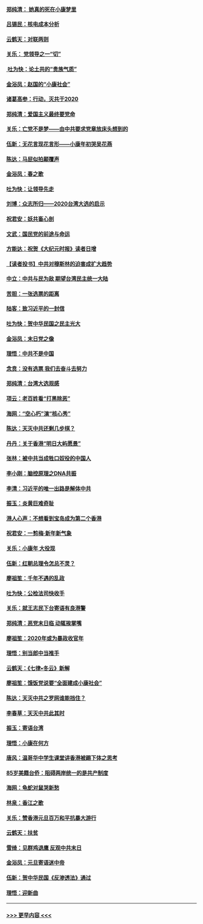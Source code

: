 #### [郑纯清： 她真的死在小康梦里](../pages/nsc993/n11806623.md?t=01201831) 
#### [吕锡民：核电成本分析](../pages/nsc993/n11806284.md?t=01201831) 
#### [云鹤天：对联两则](../pages/nsc993/n11805957.md?t=01201831) 
#### [关乐： 党领导之一“切”](../pages/nsc993/n11804505.md?t=01201831) 
#### [ 吐为快：论土共的“贵族气质”](../pages/nsc993/n11804490.md?t=01201831) 
#### [金浴凤：赵国的“小康社会”](../pages/nsc993/n11804452.md?t=01201831) 
#### [诸葛高参：行动，灭共于2020](../pages/nsc993/n11804120.md?t=01201831) 
#### [郑纯清：爱国主义最终要党命](../pages/nsc993/n11802197.md?t=01201831) 
#### [关乐：亡党不是梦——由中共要求党章放床头想到的](../pages/nsc993/n11802156.md?t=01201831) 
#### [伍新：无花言现花言形——小康年初哭吴花燕](../pages/nsc993/n11800044.md?t=01201831) 
#### [陈达：马屁似拍颠覆声](../pages/nsc993/n11800010.md?t=01201831) 
#### [金浴凤：春之歌](../pages/nsc993/n11797687.md?t=01201831) 
#### [吐为快：让领导先走](../pages/nsc993/n11797512.md?t=01201831) 
#### [刘博：众志所归——2020台湾大选的启示](../pages/nsc993/n11796878.md?t=01201831) 
#### [祝君安：妖共畜心剖](../pages/nsc993/n11794273.md?t=01201831) 
#### [文武：国民党的前途与命运](../pages/nsc993/n11794198.md?t=01201831) 
#### [方能达：祝贺《大纪元时报》读者日增](../pages/nsc993/n11793807.md?t=01201831) 
#### [【读者投书】中共对穆斯林的迫害成扩大趋势](../pages/nsc993/n11791371.md?t=01201831) 
#### [中立：中共与民为敌 期望台湾民主统一大陆](../pages/nsc993/n11790392.md?t=01201831) 
#### [苦胆：一张选票的距离](../pages/nsc993/n11788914.md?t=01201831) 
#### [陆客：致习近平的一封信](../pages/nsc993/n11788867.md?t=01201831) 
#### [吐为快：贺中华民国之民主光大](../pages/nsc993/n11788618.md?t=01201831) 
#### [金浴凤：末日党之像](../pages/nsc993/n11787475.md?t=01201831) 
#### [理悟：中共不是中国](../pages/nsc993/n11787463.md?t=01201831) 
#### [念贲：没有选票  我们去奋斗去努力](../pages/nsc993/n11787398.md?t=01201831) 
#### [郑纯清：台湾大选观感](../pages/nsc993/n11786210.md?t=01201831) 
#### [项云：老百姓看“打黑除恶”](../pages/nsc993/n11785398.md?t=01201831) 
#### [海网：“空心朽”演“核心秀”](../pages/nsc993/n11783874.md?t=01201831) 
#### [陈达：天灭中共还剩几步棋？](../pages/nsc993/n11783719.md?t=01201831) 
#### [丹丹：关于香港“明日大屿愿景”](../pages/nsc993/n11783273.md?t=01201831) 
#### [张林：被中共当成牲口奴役的中国人](../pages/nsc993/n11782397.md?t=01201831) 
#### [李小刚：脑控原理之DNA共振](../pages/nsc993/n11780962.md?t=01201831) 
#### [李清：习近平的唯一出路是解体中共](../pages/nsc993/n11780866.md?t=01201831) 
#### [振玉：炎黄巨难奇耻](../pages/nsc993/n11779632.md?t=01201831) 
#### [港人心声：不想看到宝岛成为第二个香港](../pages/nsc993/n11778817.md?t=01201831) 
#### [祝君安：一剪梅‧新年新气象](../pages/nsc993/n11776340.md?t=01201831) 
#### [关乐：小康年 大役现](../pages/nsc993/n11774213.md?t=01201831) 
#### [伍新：红朝总理令怎总不灵？](../pages/nsc993/n11770813.md?t=01201831) 
#### [廖祖笙：千年不遇的乱政](../pages/nsc993/n11770373.md?t=01201831) 
#### [吐为快：公检法司快收手](../pages/nsc993/n11770359.md?t=01201831) 
#### [关乐：就王志民下台寄语有良港警](../pages/nsc993/n11769903.md?t=01201831) 
#### [郑纯清：恶党末日临 动辄挨掌嘴](../pages/nsc993/n11769356.md?t=01201831) 
#### [廖祖笙：2020年或为暴政收官年](../pages/nsc993/n11768216.md?t=01201831) 
#### [理悟：别当郎中当推手](../pages/nsc993/n11768243.md?t=01201831) 
#### [云鹤天：《七律▪冬云》新解](../pages/nsc993/n11768204.md?t=01201831) 
#### [廖祖笙：饿饭党说要“全面建成小康社会”](../pages/nsc993/n11767482.md?t=01201831) 
#### [陈达：天灭中共之罗网谁能挡住？](../pages/nsc993/n11767465.md?t=01201831) 
#### [李春草：天灭中共此其时](../pages/nsc993/n11767452.md?t=01201831) 
#### [振玉：寄语台湾](../pages/nsc993/n11767432.md?t=01201831) 
#### [理悟：小康在何方](../pages/nsc993/n11767394.md?t=01201831) 
#### [唐风：温哥华中学生课堂讲香港被踢下体之思考](../pages/nsc993/n11766848.md?t=01201831) 
#### [85岁美籍台侨：阻碍两岸统一的是共产制度](../pages/nsc993/n11765043.md?t=01201831) 
#### [海网：龟蛇对鼠哭新愁](../pages/nsc993/n11764895.md?t=01201831) 
#### [林泉：香江之歌](../pages/nsc993/n11764415.md?t=01201831) 
#### [关乐：赞香港元旦百万和平抗暴大游行](../pages/nsc993/n11764382.md?t=01201831) 
#### [云鹤天：扶贫](../pages/nsc993/n11764245.md?t=01201831) 
#### [雪绮：见群鸡退鹰  反观中共末日](../pages/nsc993/n11762112.md?t=01201831) 
#### [金浴凤：元旦寄语迷中帝](../pages/nsc993/n11761788.md?t=01201831) 
#### [伍新：贺中华民国《反渗透法》通过](../pages/nsc993/n11761994.md?t=01201831) 
#### [理悟：迎新曲](../pages/nsc993/n11761152.md?t=01201831) 

----
#### [ >>> 更早内容 <<< ](../indexes/nsc993-earlier.md)
